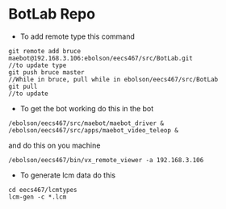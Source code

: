 # BotLab Repo
* To add remote type this command 
```
git remote add bruce maebot@192.168.3.106:ebolson/eecs467/src/BotLab.git
//to update type
git push bruce master
//While in bruce, pull while in ebolson/eecs467/src/BotLab
git pull
//to update
```

* To get the bot working do this in the bot
```
/ebolson/eecs467/src/maebot/maebot_driver & 
/ebolson/eecs467/src/apps/maebot_video_teleop &
```
and do this on you machine
```
/ebolson/eecs467/bin/vx_remote_viewer -a 192.168.3.106
```

* To generate lcm data do this
```
cd eecs467/lcmtypes
lcm-gen -c *.lcm
```
